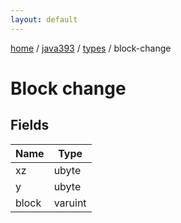 ```yaml
---
layout: default
---
```


[home](/)  /  [java393](/protocol/java393)  /  [types](/protocol/java393/types)  /  block-change

# Block change

## Fields

Name | Type
---|---
xz | ubyte
y | ubyte
block | varuint
